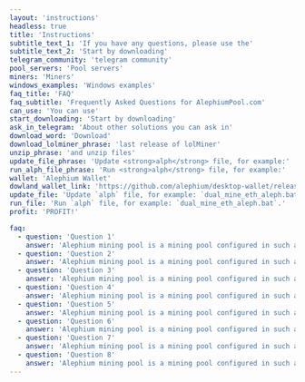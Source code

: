 ```yaml
---
layout: 'instructions'
headless: true
title: 'Instructions'
subtitle_text_1: 'If you have any questions, please use the'
subtitle_text_2: 'Start by downloading'
telegram_community: 'telegram community'
pool_servers: 'Pool servers'
miners: 'Miners'
windows_examples: 'Windows examples'
faq_title: 'FAQ'
faq_subtitle: 'Frequently Asked Questions for AlephiumPool.com'
can_use: 'You can use'
start_downloading: 'Start by downloading'
ask_in_telegram: 'About other solutions you can ask in'
download_word: 'Download'
download_lolminer_phrase: 'last release of lolMiner'
unzip_phrase: 'and unzip files'
update_file_phrase: 'Update <strong>alph</strong> file, for example:'
run_alph_file_phrase: 'Run <strong>alph</strong> file, for example:'
wallet: 'Alephium Wallet'
dowland_wallet_link: 'https://github.com/alephium/desktop-wallet/releases'
update_file: 'Update `alph` file, for example: `dual_mine_eth_aleph.bat`.'
run_file: 'Run `alph` file, for example: `dual_mine_eth_aleph.bat`.'
profit: 'PROFIT!'

faq:
  - question: 'Question 1'
    answer: 'Alephium mining pool is a mining pool configured in such a way that each miner works independently of the others. The block reward goes to only the miner who found it, others do not get anything. Block search time depends on your hashrate and luck.'
  - question: 'Question 2'
    answer: 'Alephium mining pool is a mining pool configured in such a way that each miner works independently of the others. The block reward goes to only the miner who found it, others do not get anything. Block search time depends on your hashrate and luck.'
  - question: 'Question 3'
    answer: 'Alephium mining pool is a mining pool configured in such a way that each miner works independently of the others. The block reward goes to only the miner who found it, others do not get anything. Block search time depends on your hashrate and luck.'
  - question: 'Question 4'
    answer: 'Alephium mining pool is a mining pool configured in such a way that each miner works independently of the others. The block reward goes to only the miner who found it, others do not get anything. Block search time depends on your hashrate and luck.'
  - question: 'Question 5'
    answer: 'Alephium mining pool is a mining pool configured in such a way that each miner works independently of the others. The block reward goes to only the miner who found it, others do not get anything. Block search time depends on your hashrate and luck.'
  - question: 'Question 6'
    answer: 'Alephium mining pool is a mining pool configured in such a way that each miner works independently of the others. The block reward goes to only the miner who found it, others do not get anything. Block search time depends on your hashrate and luck.'
  - question: 'Question 7'
    answer: 'Alephium mining pool is a mining pool configured in such a way that each miner works independently of the others. The block reward goes to only the miner who found it, others do not get anything. Block search time depends on your hashrate and luck.'
  - question: 'Question 8'
    answer: 'Alephium mining pool is a mining pool configured in such a way that each miner works independently of the others. The block reward goes to only the miner who found it, others do not get anything. Block search time depends on your hashrate and luck.'
---
```

